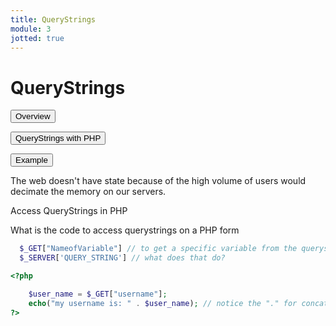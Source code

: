 ```yaml
---
title: QueryStrings
module: 3
jotted: true
---
```


# QueryStrings

<div class="tab">
  <button class="tablinks active" onclick="openTab(event, 'Overview')">Overview</button>

 <button class="tablinks" onclick="openTab(event, 'PHP')">QueryStrings with PHP</button>

  <button class="tablinks" onclick="openTab(event, 'Example')">Example</button>
 
</div>

<div id="Overview" class="tabcontent" style="display:block">
The web doesn't have state because of the high volume of users would decimate the memory on our servers.
</div>

<div id="PHP" class="tabcontent">
<div class="tabhtml" markdown="1">
<p>Access QueryStrings in PHP</p>
<p>What is the code to access querystrings on a PHP form</p>

  ```php
    $_GET["NameofVariable"] // to get a specific variable from the querystring
    $_SERVER['QUERY_STRING'] // what does that do?
  ```
  </div>
</div>
<div id="PHP" class="tabcontent">
<div class="tabhtml" markdown="1">
    
```php
<?php

    $user_name = $_GET["username"];
    echo("my username is: " . $user_name); // notice the "." for concatenation
?>
```
</div>
</div>